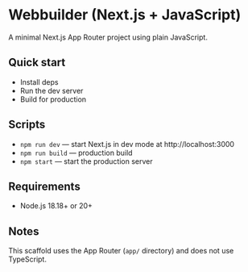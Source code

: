 # Webbuilder (Next.js + JavaScript)

A minimal Next.js App Router project using plain JavaScript.

## Quick start

- Install deps
- Run the dev server
- Build for production

## Scripts

- `npm run dev` — start Next.js in dev mode at http://localhost:3000
- `npm run build` — production build
- `npm start` — start the production server

## Requirements

- Node.js 18.18+ or 20+

## Notes

This scaffold uses the App Router (`app/` directory) and does not use TypeScript.